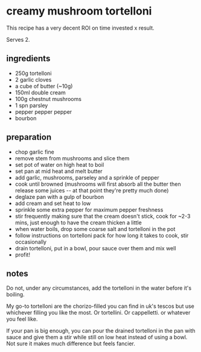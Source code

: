 # creamy mushroom tortelloni

This recipe has a very decent ROI on time invested x result.

Serves 2.

## ingredients

- 250g tortelloni
- 2 garlic cloves
- a cube of butter (~10g)
- 150ml double cream
- 100g chestnut mushrooms
- 1 spn parsley
- pepper pepper pepper
- bourbon

## preparation

- chop garlic fine
- remove stem from mushrooms and slice them
- set pot of water on high heat to boil
- set pan at mid heat and melt butter
- add garlic, mushrooms, parseley and a sprinkle of pepper
- cook until browned (mushrooms will first absorb all the butter then release some juices -- at that point they're pretty much done)
- deglaze pan with a gulp of bourbon
- add cream and set heat to low
- sprinkle some extra pepper for maximum pepper freshness
- stir frequently making sure that the cream doesn't stick, cook for ~2-3 mins, just enough to have the cream thicken a little
- when water boils, drop some coarse salt and tortelloni in the pot
- follow instructions on tortelloni pack for how long it takes to cook, stir occasionally
- drain tortelloni, put in a bowl, pour sauce over them and mix well
- profit!

## notes

Do not, under any circumstances, add the tortelloni in the water before it's boiling.

My go-to tortelloni are the chorizo-filled you can find in uk's tescos but use whichever filling you like the most. Or tortellini. Or cappelletti. or whatever you feel like.

If your pan is big enough, you can pour the drained tortelloni in the pan with sauce and give them a stir while still on low heat instead of using a bowl. Not sure it makes much difference but feels fancier.
